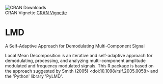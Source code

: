 ![CRAN Downloads](https://cranlogs.r-pkg.org/badges/grand-total/LMD)<br>
CRAN Vignette [CRAN Vignette]([https://cranlogs.r-pkg.org/badges/grand-total/LMD](https://cran.r-project.org/web/packages/LMD/vignettes/Getting_Started_with_LMD.html))

# LMD

A Self-Adaptive Approach for Demodulating Multi-Component Signal

Local Mean Decomposition is an iterative and self-adaptive approach for demodulating, processing, and analyzing multi-component amplitude modulated and frequency modulated signals. This R package is based on the approach suggested by Smith (2005) \<doi:10.1098/rsif.2005.0058\> and the 'Python' library 'PyLMD'.


